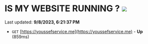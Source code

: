 # IS MY WEBSITE RUNNING ? [![](https://img.shields.io/static/v1?label=Sponsor&message=%E2%9D%A4&logo=GitHub&color=%23fe8e86)](https://github.com/sponsors/<username>)

Last updated: **9/8/2023, 6:21:37 PM**

- `GET` [https://youssefservice.me](https://youssefservice.me) - **Up** (859ms)
